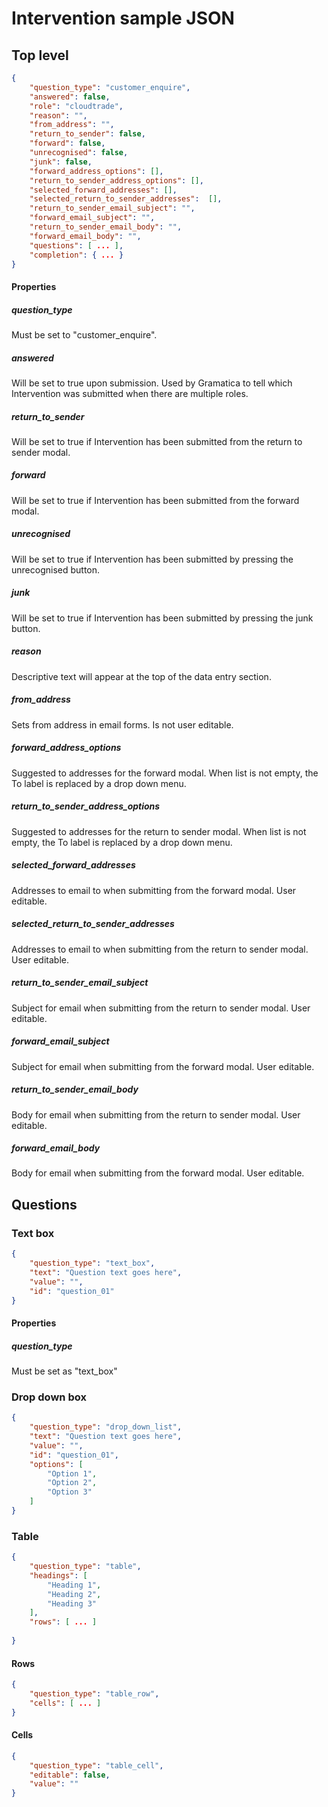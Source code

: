 # Intervention sample JSON

## Top level 

```json
{
	"question_type": "customer_enquire",
	"answered": false,
	"role": "cloudtrade",
	"reason": "",
	"from_address": "",
	"return_to_sender": false,
	"forward": false,
	"unrecognised": false,
	"junk": false,
	"forward_address_options": [],
	"return_to_sender_address_options": [],
	"selected_forward_addresses": [],
	"selected_return_to_sender_addresses":  [],
	"return_to_sender_email_subject": "",
	"forward_email_subject": "",
	"return_to_sender_email_body": "",
	"forward_email_body": "",
	"questions": [ ... ],
	"completion": { ... }
}				
```

#### Properties

##### question_type
Must be set to "customer_enquire". 

##### answered 
Will be set to true upon submission. Used by Gramatica to tell which Intervention was submitted when there are multiple roles.

##### return_to_sender
Will be set to true if Intervention has been submitted from the return to sender modal.

##### forward 
Will be set to true if Intervention has been submitted from the forward modal.

##### unrecognised
Will be set to true if Intervention has been submitted by pressing the unrecognised button.

##### junk
Will be set to true if Intervention has been submitted by pressing the junk button.

##### reason
Descriptive text will appear at the top of the data entry section.

##### from_address
Sets from address in email forms. Is not user editable.

##### forward_address_options
Suggested to addresses for the forward modal. When list is not empty, the To label is replaced by a drop down menu.

##### return_to_sender_address_options
Suggested to addresses for the return to sender modal. When list is not empty, the To label is replaced by a drop down menu.

##### selected_forward_addresses
Addresses to email to when submitting from the forward modal. User editable.

##### selected_return_to_sender_addresses
Addresses to email to when submitting from the return to sender modal. User editable.

##### return_to_sender_email_subject
Subject for email when submitting from the return to sender modal. User editable.

##### forward_email_subject
Subject for email when submitting from the forward modal. User editable.

##### return_to_sender_email_body
Body for email when submitting from the return to sender modal. User editable.

##### forward_email_body
Body for email when submitting from the forward modal. User editable.


## Questions

### Text box

``` json
{
	"question_type": "text_box",
	"text": "Question text goes here",
	"value": "",
	"id": "question_01"
}
```

#### Properties

##### question_type 
Must be set as "text_box"

### Drop down box

``` json
{
	"question_type": "drop_down_list",
	"text": "Question text goes here",
	"value": "",
	"id": "question_01",
	"options": [
		"Option 1",
		"Option 2",
		"Option 3"                                                                                 
	]
}
```

### Table

``` json
{
	"question_type": "table",
	"headings": [
		"Heading 1",
		"Heading 2",
		"Heading 3"
	],
	"rows": [ ... ]
			
}
```

#### Rows

``` json
{
	"question_type": "table_row",
	"cells": [ ... ]		
}
```

#### Cells

``` json 
{
	"question_type": "table_cell",
	"editable": false,
	"value": ""
}

